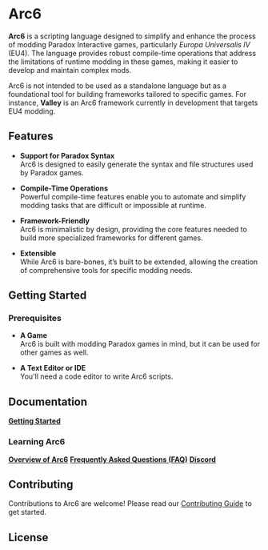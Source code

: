 # Arc6

**Arc6** is a scripting language designed to simplify and enhance the process of modding Paradox Interactive games, particularly *Europa Universalis IV* (EU4). The language provides robust compile-time operations that address the limitations of runtime modding in these games, making it easier to develop and maintain complex mods.

Arc6 is not intended to be used as a standalone language but as a foundational tool for building frameworks tailored to specific games. For instance, **Valley** is an Arc6 framework currently in development that targets EU4 modding.

## Features

- **Support for Paradox Syntax**  
  Arc6 is designed to easily generate the syntax and file structures used by Paradox games.

- **Compile-Time Operations**  
  Powerful compile-time features enable you to automate and simplify modding tasks that are difficult or impossible at runtime.

- **Framework-Friendly**  
  Arc6 is minimalistic by design, providing the core features needed to build more specialized frameworks for different games.

- **Extensible**  
  While Arc6 is bare-bones, it’s built to be extended, allowing the creation of comprehensive tools for specific modding needs.

## Getting Started

### Prerequisites

- **A Game**  
  Arc6 is built with modding Paradox games in mind, but it can be used for other games as well.

- **A Text Editor or IDE**  
  You'll need a code editor to write Arc6 scripts.

## Documentation

[**Getting Started**]()

### Learning Arc6

[**Overview of Arc6**]()
[**Frequently Asked Questions (FAQ)**]()
[**Discord**](https://discord.gg/xJpu8dgBC9)

## Contributing

Contributions to Arc6 are welcome! Please read our [Contributing Guide]() to get started.

## License

